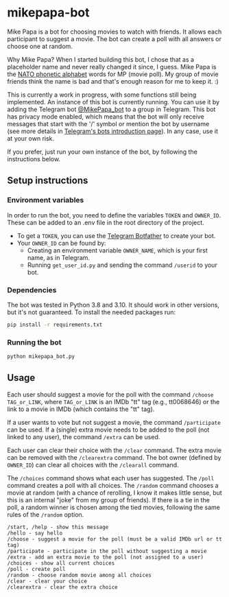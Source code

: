 # mikepapa-bot

Mike Papa is a bot for choosing movies to watch with friends. It allows each participant to suggest a movie. The bot can create a poll with all answers or choose one at random.

Why Mike Papa? When I started building this bot, I chose that as a placeholder name and never really changed it since, I guess. Mike Papa is the [NATO phonetic alphabet](https://en.wikipedia.org/wiki/NATO_phonetic_alphabet) words for MP (movie poll). My group of movie friends think the name is bad and that's enough reason for me to keep it. :)

This is currently a work in progress, with some functions still being implemented. An instance of this bot is currently running. You can use it by adding the Telegram bot [@MikePapa_bot](http://t.me/MikePapa_bot) to a group in Telegram. This bot has privacy mode enabled, which means that the bot will only receive messages that start with the '/' symbol or mention the bot by username (see more details in [Telegram's bots introduction page](https://core.telegram.org/bots#privacy-mode)). In any case, use it at your own risk.

If you prefer, just run your own instance of the bot, by following the instructions below.

## Setup instructions

### Environment variables

In order to run the bot, you need to define the variables `TOKEN` and `OWNER_ID`. These can be added to an .env file in the root directory of the project.

- To get a `TOKEN`, you can use the [Telegram Botfather](https://telegram.me/botfather) to create your bot.
- Your `OWNER_ID` can be found by:
  - Creating an environment variable `OWNER_NAME`, which is your first name, as in Telegram.
  - Running `get_user_id.py` and sending the command `/userid` to your bot.

### Dependencies

The bot was tested in Python 3.8 and 3.10. It should work in other versions, but it's not guaranteed. To install the needed packages run:

```bash
pip install -r requirements.txt
```

### Running the bot

```bash
python mikepapa_bot.py
```

## Usage

Each user should suggest a movie for the poll with the command `/choose TAG_or_LINK`, where `TAG_or_LINK` is an IMDb "tt" tag (e.g., tt0068646) or the link to a movie in IMDb (which contains the "tt" tag).

If a user wants to vote but not suggest a movie, the command `/participate` can be used. If a (single) extra movie needs to be added to the poll (not linked to any user), the command `/extra` can be used.

Each user can clear their choice with the `/clear` command. The extra movie can be removed with the `/clearextra` command. The bot owner (defined by `OWNER_ID`) can clear all choices with the `/clearall` command.

The `/choices` command shows what each user has suggested. The `/poll` command  creates a poll with all choices. The `/random` command chooses a movie at random (with a chance of rerolling, I know it makes little sense, but this is an internal "joke" from my group of friends). If there is a tie in the poll, a random winner is chosen among the tied movies, following the same rules of the `/random` option.

```plaintext
/start, /help - show this message
/hello - say hello
/choose - suggest a movie for the poll (must be a valid IMDb url or tt tag)
/participate - participate in the poll without suggesting a movie
/extra - add an extra movie to the poll (not assigned to a user)
/choices - show all current choices
/poll - create poll
/random - choose random movie among all choices
/clear - clear your choice
/clearextra - clear the extra choice
```
